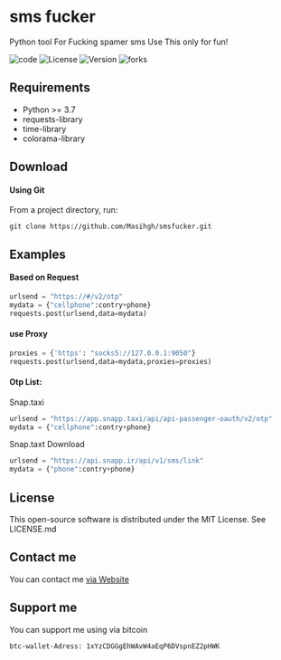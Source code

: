 # sms fucker
Python tool For Fucking spamer sms
Use This only for fun!


![code](https://img.shields.io/badge/python-%203.7-blue)
![License](https://img.shields.io/github/license/masihgh/smsfucker?color=red)
![Version](https://img.shields.io/badge/Version-1.0-blueviolet)
![forks](https://img.shields.io/github/forks/masihgh/smsfucker?style=social)


Requirements
---------
* Python >= 3.7
* requests-library
* time-library
* colorama-library


Download
---------

#### Using Git

From a project directory, run:
```
git clone https://github.com/Masihgh/smsfucker.git
```

Examples
---------

#### Based on Request
```python
urlsend = "https://#/v2/otp"
mydata = {"cellphone":contry+phone}
requests.post(urlsend,data=mydata)
```
#### use Proxy
```python
proxies = {'https': "socks5://127.0.0.1:9050"}
requests.post(urlsend,data=mydata,proxies=proxies)
```

#### Otp List:
Snap.taxi
```python
urlsend = "https://app.snapp.taxi/api/api-passenger-oauth/v2/otp"
mydata = {"cellphone":contry+phone}
```

Snap.taxt Download
```python
urlsend = "https://api.snapp.ir/api/v1/sms/link"
mydata = {"phone":contry+phone}
```
License
------------

This open-source software is distributed under the MIT License. See LICENSE.md

Contact me
------------

You can contact me [via Website](https://masihgh.ir)

Support me
------------

You can support me using via bitcoin
</br>
```
btc-wallet-Adress: 1xYzCDGGgEhWAvW4aEqP6DVspnEZ2pHWK
```
